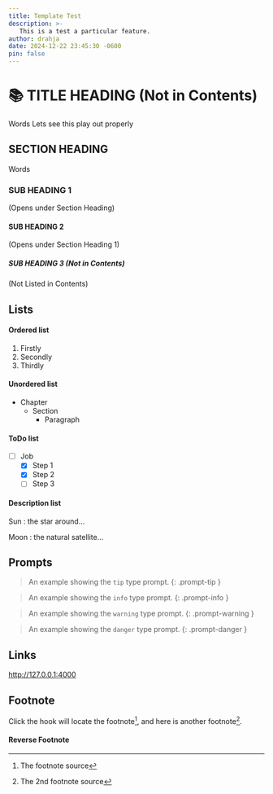 ```yaml
---
title: Template Test
description: >-
   This is a test a particular feature.
author: drahja
date: 2024-12-22 23:45:30 -0600
pin: false
---
```


# 📚 TITLE HEADING (Not in Contents)

Words Lets see this play out properly

## SECTION HEADING 

 Words

### SUB HEADING 1

 (Opens under Section Heading)

#### SUB HEADING 2 

 (Opens under Section Heading 1)

##### SUB HEADING 3 (Not in Contents)

 (Not Listed in Contents)

## Lists

#### Ordered list

1. Firstly
2. Secondly
3. Thirdly

#### Unordered list

- Chapter
  - Section
    - Paragraph

#### ToDo list

- [ ] Job
  - [x] Step 1
  - [x] Step 2
  - [ ] Step 3

#### Description list

  Sun
  : the star around...

  Moon
  : the natural satellite...
  
## Prompts

> An example showing the `tip` type prompt.
{: .prompt-tip }

> An example showing the `info` type prompt.
{: .prompt-info }

> An example showing the `warning` type prompt.
{: .prompt-warning }

> An example showing the `danger` type prompt.
{: .prompt-danger }

## Links

<http://127.0.0.1:4000>

## Footnote

Click the hook will locate the footnote[^footnote], and here is another footnote[^fn-nth-2].


#### Reverse Footnote

[^footnote]: The footnote source
[^fn-nth-2]: The 2nd footnote source